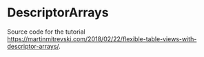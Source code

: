 # DescriptorArrays

Source code for the tutorial https://martinmitrevski.com/2018/02/22/flexible-table-views-with-descriptor-arrays/.
